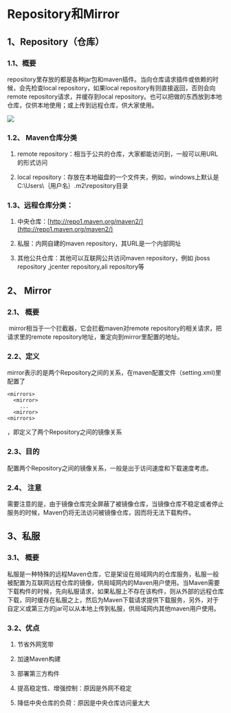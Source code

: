 # Repository和Mirror

## 1、Repository（仓库）

### 1.1、概要

​ repository里存放的都是各种jar包和maven插件。当向仓库请求插件或依赖的时候，会先检查local repository，如果local repository有则直接返回，否则会向remote repository请求，并缓存到local repository。也可以把做的东西放到本地仓库，仅供本地使用；或上传到远程仓库，供大家使用。

![](http://opzv089nq.bkt.clouddn.com/17-7-2/70113161.jpg)

### 1.2、 Maven仓库分类

1. remote repository：相当于公共的仓库，大家都能访问到，一般可以用URL的形式访问

2. local repository：存放在本地磁盘的一个文件夹，例如，windows上默认是C:\Users\｛用户名｝.m2\repository目录

### 1.3、远程仓库分类：

1. 中央仓库：[http://repo1.maven.org/maven2/](http://repo1.maven.org/maven2/)

2. 私服：内网自建的maven repository，其URL是一个内部网址

3. 其他公共仓库：其他可以互联网公共访问maven repository，例如 jboss repository ,jcenter repository,ali repository等

## 2、 Mirror

### 2.1、 概要

​        mirror相当于一个拦截器，它会拦截maven对remote repository的相关请求，把请求里的remote repository地址，重定向到mirror里配置的地址。

### 2.2、定义

mirror表示的是两个Repository之间的关系，在maven配置文件（setting.xml\)里配置了

```
<mirrors>
  <mirror>
    ...
  <mirror>
<mirrors>
```

，即定义了两个Repository之间的镜像关系

### 2.3、目的

​ 配置两个Repository之间的镜像关系，一般是出于访问速度和下载速度考虑。

### 2.4、 注意

​ 需要注意的是，由于镜像仓库完全屏蔽了被镜像仓库，当镜像仓库不稳定或者停止服务的时候，Maven仍将无法访问被镜像仓库，因而将无法下载构件。

## 3、私服

### 3.1、 概要

私服是一种特殊的远程Maven仓库，它是架设在局域网内的仓库服务，私服一般被配置为互联网远程仓库的镜像，供局域网内的Maven用户使用。当Maven需要下载构件的时候，先向私服请求，如果私服上不存在该构件，则从外部的远程仓库下载，同时缓存在私服之上，然后为Maven下载请求提供下载服务，另外，对于自定义或第三方的jar可以从本地上传到私服，供局域网内其他maven用户使用。

### 3.2、优点

1. 节省外网宽带

2. 加速Maven构建

3. 部署第三方构件

4. 提高稳定性、增强控制：原因是外网不稳定

5. 降低中央仓库的负荷：原因是中央仓库访问量太大



